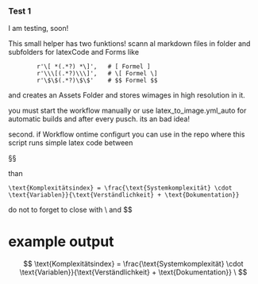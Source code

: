 ### Test 1
I am testing, soon! 

This small helper has two funktions! scann al markdown files in folder and subfolders for latexCode and Forms like 
```
        r'\[ *(.*?) *\]',   # [ Formel ]
        r'\\\[(.*?)\\\]',   # \[ Formel \]
        r'\$\$(.*?)\$\$'    # $$ Formel $$
```

and creates an Assets Folder and stores wimages in high resolution in it.

you must start the workflow manually or use latex_to_image.yml_auto for automatic builds and after every pusch. its an bad idea! 

second. if Workflow ontime configurt you can use in the repo where this script runs 
 simple latex code between 

 §§

 than 
 
 ``` 
\text{Komplexitätsindex} = \frac{\text{Systemkomplexität} \cdot \text{Variablen}}{\text{Verständlichkeit} + \text{Dokumentation}}

 ```
do not to forget to close  with \ and $$


# example output
$$
\text{Komplexitätsindex} = \frac{\text{Systemkomplexität} \cdot \text{Variablen}}{\text{Verständlichkeit} + \text{Dokumentation}}
\
$$



